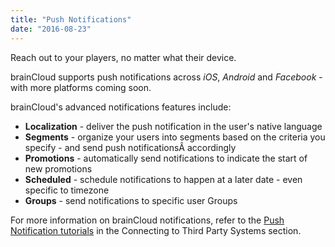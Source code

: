 ```yaml
---
title: "Push Notifications"
date: "2016-08-23"
---
```


Reach out to your players, no matter what their device.

brainCloud supports push notifications across _iOS_, _Android_ and _Facebook_ - with more platforms coming soon.

brainCloud's advanced notifications features include:

- **Localization** - deliver the push notification in the user's native language
- **Segments** - organize your users into segments based on the criteria you specify - and send push notificationsÂ accordingly
- **Promotions** - automatically send notifications to indicate the start of new promotions
- **Scheduled** - schedule notifications to happen at a later date - even specific to timezone
- **Groups** - send notifications to specific user Groups

For more information on brainCloud notifications, refer to the [Push Notification tutorials](/learn/portal-tutorials/) in the Connecting to Third Party Systems section.
